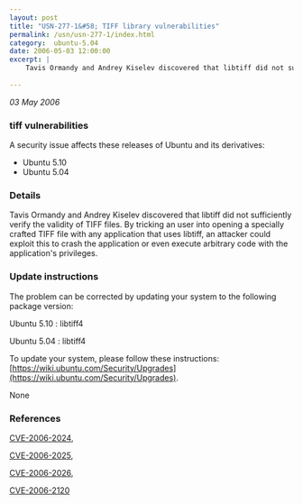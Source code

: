 ```yaml
---
layout: post
title: "USN-277-1&#58; TIFF library vulnerabilities"
permalink: /usn/usn-277-1/index.html
category:  ubuntu-5.04
date: 2006-05-03 12:00:00
excerpt: |
    Tavis Ormandy and Andrey Kiselev discovered that libtiff did not sufficiently verify the validity of TIFF files. By tricking an user into opening a specially crafted TIFF file with any application that uses libtiff, an attacker could exploit this to crash the application or even execute arbitrary code with the application&#39;s privileges.
    
--- 
```

 
 

*03 May 2006*

### tiff vulnerabilities

A security issue affects these releases of Ubuntu and its derivatives:

* Ubuntu 5.10
* Ubuntu 5.04

### Details

Tavis Ormandy and Andrey Kiselev discovered that libtiff did not sufficiently verify the validity of TIFF files. By tricking an user into opening a specially crafted TIFF file with any application that uses libtiff, an attacker could exploit this to crash the application or even execute arbitrary code with the application&#39;s privileges.

### Update instructions

The problem can be corrected by updating your system to the following package version:

Ubuntu 5.10
 : libtiff4 

Ubuntu 5.04
 : libtiff4 

To update your system, please follow these instructions: [https://wiki.ubuntu.com/Security/Upgrades](https://wiki.ubuntu.com/Security/Upgrades).

None

### References

 
 [CVE-2006-2024](http://people.ubuntu.com/~ubuntu-security/cve/CVE-2006-2024), 

 [CVE-2006-2025](http://people.ubuntu.com/~ubuntu-security/cve/CVE-2006-2025), 

 [CVE-2006-2026](http://people.ubuntu.com/~ubuntu-security/cve/CVE-2006-2026), 

 [CVE-2006-2120](http://people.ubuntu.com/~ubuntu-security/cve/CVE-2006-2120)
 

